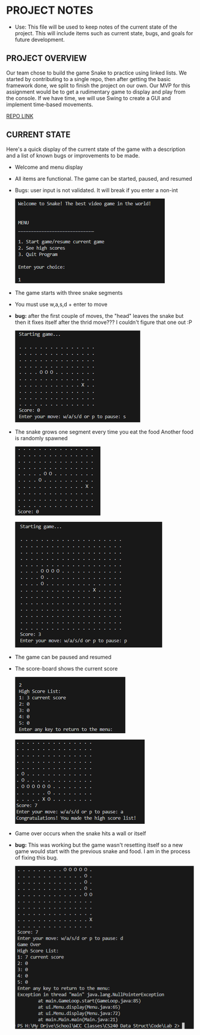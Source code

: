 # PROJECT NOTES 
* Use: This file will be used to keep notes of the current state of the project. This will include items such as current state, bugs, and goals for future development. 

## PROJECT OVERVIEW
Our team chose to build the game Snake to practice using linked lists. We started by contributing to a single repo, then after getting the basic framework done, we split to finish the project on our own. Our MVP for this assignment would be to get a rudimentary game to display and play from the console. If we have time, we will use Swing to create a GUI and implement time-based movements. 

[REPO LINK](https://github.com/ajrsabet/Snake_Game)

 
## CURRENT STATE
Here's a quick display of the current state of the game with a description and a list of known bugs or improvements to be made. 

* Welcome and menu display
* All items are functional. The game can be started, paused, and resumed
* Bugs: user input is not validated. It will break if you enter a non-int

    ![Welcome](screenshots/Console_1_welcome.png)

* The game starts with three snake segments
* You must use w,a,s,d + enter to move
* **bug:** after the first couple of moves, the "head" leaves the snake but then it fixes itself after the thrid move??? I couldn't figure that one out :P

    ![Game Start](screenshots/Console_2_game_start.png)

* The snake grows one segment every time you eat the food
Another food is randomly spawned

    ![start game bug](screenshots/Console_3_snake_start_bug.png)



    ![grow snake](screenshots/Console_4_snake_grow.png)

* The game can be paused and resumed
* The score-board shows the current score 

    ![pause game](screenshots/Console_5_pause.png)



    ![snake grow](screenshots/Console_6_snake_grow_2.png)

* Game over occurs when the snake hits a wall or itself
* **bug:** This was working but the game wasn't resetting itself so a new game would start with the previous snake and food. I am in the process of fixing this bug. 

    ![game over bug](screenshots/Console_7_game_over_bug.png)



